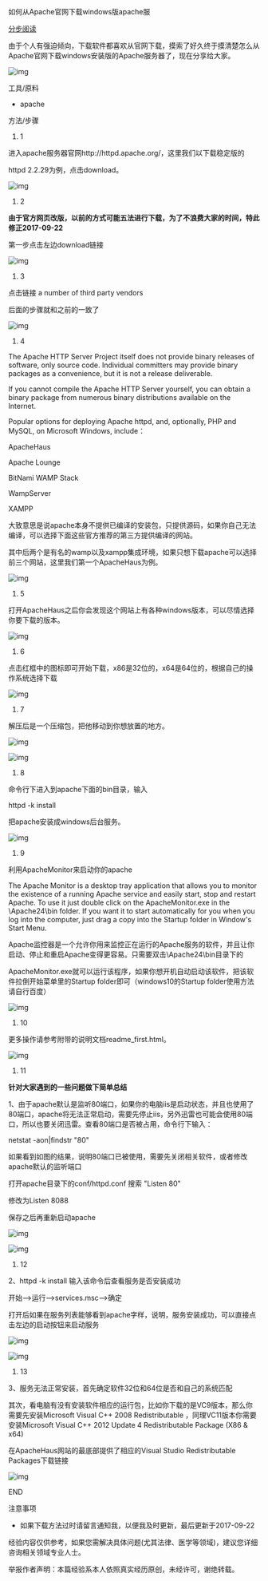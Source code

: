 如何从Apache官网下载windows版apache服

[分步阅读](http://jingyan.baidu.com/album/29697b912f6539ab20de3cf8.html)

由于个人有强迫倾向，下载软件都喜欢从官网下载，摸索了好久终于摸清楚怎么从Apache官网下载windows安装版的Apache服务器了，现在分享给大家。

![img](D:\work\notbook\xinsixiangyi7@163.com\672b5a5167bb49d2886c03fddca36c27\f82065fb7219.png)

工具/原料

- apache

方法/步骤

1. 1

进入apache服务器官网http://httpd.apache.org/，这里我们以下载稳定版的

httpd 2.2.29为例，点击download。

![img](D:\work\notbook\xinsixiangyi7@163.com\e9fe33639d254c52aab376deefa8550a\83aee9d76d19.png)

1. 2

**由于官方网页改版，以前的方式可能五法进行下载，为了不浪费大家的时间，特此修正2017-09-22**

第一步点击左边download链接

![img](D:\work\notbook\xinsixiangyi7@163.com\a6217d0de2ce4ccbb64c8112091d32ae\935652bb741e.png)

1. 3

点击链接 a number of third party vendors

后面的步骤就和之前的一致了

![img](D:\work\notbook\xinsixiangyi7@163.com\2b3353be5f6b4a33a002875473528c51\056105a36e1e.png)

1. 4

The Apache HTTP Server Project itself does not provide binary releases of software, only source code. Individual committers may provide binary packages as a convenience, but it is not a release deliverable.

If you cannot compile the Apache HTTP Server yourself, you can obtain a binary package from numerous binary distributions available on the Internet.

Popular options for deploying Apache httpd, and, optionally, PHP and MySQL, on Microsoft Windows, include：

ApacheHaus

Apache Lounge

BitNami WAMP Stack

WampServer

XAMPP

大致意思是说apache本身不提供已编译的安装包，只提供源码，如果你自己无法编译，可以选择下面这些官方推荐的第三方提供编译的网站。

其中后两个是有名的wamp以及xampp集成环境，如果只想下载apache可以选择前三个网站，这里我们第一个ApacheHaus为例。

![img](D:\work\notbook\xinsixiangyi7@163.com\f7aa91f94a93410aac46f97ee6fd6658\00fc76f79719.png)

1. 5

打开ApacheHaus之后你会发现这个网站上有各种windows版本，可以尽情选择你要下载的版本。

![img](D:\work\notbook\xinsixiangyi7@163.com\6aa4ead03e634dba889961882e80f62a\cd8921c58f19.png)

1. 6

点击红框中的图标即可开始下载，x86是32位的，x64是64位的，根据自己的操作系统选择下载

![img](D:\work\notbook\xinsixiangyi7@163.com\8bb9751826c14ac2b536573400bcc12a\450789018919.png)

1. 7

解压后是一个压缩包，把他移动到你想放置的地方。

![img](D:\work\notbook\xinsixiangyi7@163.com\ba3314aa842c49a7ba774da8fd579a84\d5413b8c8419.png)

![img](D:\work\notbook\xinsixiangyi7@163.com\fb3db94352a24fbbb88111e613fa506b\94fc518c8019.png)

1. 8

命令行下进入到apache下面的bin目录，输入

httpd -k install

把apache安装成windows后台服务。

![img](D:\work\notbook\xinsixiangyi7@163.com\a61a7a05053a408680a800b1c6572f4b\8a775cddfc19.png)

1. 9

利用ApacheMonitor来启动你的apache

The Apache Monitor is a desktop tray application that allows you to monitor the existence of a running Apache service and easily start, stop and restart Apache. To use it just double click on the ApacheMonitor.exe in the \Apache24\bin folder. If you want it to start automatically for you when you log into the computer, just drag a copy into the Startup folder in Window's Start Menu.

Apache监控器是一个允许你用来监控正在运行的Apache服务的软件，并且让你启动、停止和重启Apache变得更容易。只需要双击\Apache24\bin目录下的

ApacheMonitor.exe就可以运行该程序，如果你想开机自动启动该软件，把该软件拉倒开始菜单里的Startup folder即可（windows10的Startup folder使用方法请自行百度）

![img](D:\work\notbook\xinsixiangyi7@163.com\efa740a82a624ec5ac9b66a593c2f4e4\e7ef2906f919.png)

1. 10

更多操作请参考附带的说明文档readme_first.html。

![img](D:\work\notbook\xinsixiangyi7@163.com\7d3aeb6267d14ed8b040e1c81453a604\b6f39087f219.png)

1. 11

**针对大家遇到的一些问题做下简单总结**

1、由于apache默认是监听80端口，如果你的电脑iis是启动状态，并且也使用了80端口，apache将无法正常启动，需要先停止iis，另外迅雷也可能会使用80端口，所以也要关闭迅雷。查看80端口是否被占用，命令行下输入：

netstat -aon|findstr "80"

如果看到如图的结果，说明80端口已被使用，需要先关闭相关软件，或者修改apache默认的监听端口

打开apache目录下的conf/httpd.conf  搜索  "Listen 80"

修改为Listen 8088

保存之后再重新启动apache

![img](D:\work\notbook\xinsixiangyi7@163.com\82e8cca9192843b7a4cf1b5dbf0ff31b\a010bd33c219.png)

![img](D:\work\notbook\xinsixiangyi7@163.com\342f8ceefece43a3b41686396dbf4ef8\8689a0463b1e.png)

1. 12

2、httpd -k install 输入该命令后查看服务是否安装成功

开始-->运行-->services.msc-->确定

打开后如果在服务列表能够看到apache字样，说明，服务安装成功，可以直接点击左边的启动按钮来启动服务

![img](D:\work\notbook\xinsixiangyi7@163.com\8cbb839470a64a00b9ded6a7509869ac\3c4132ba321e.png)

![img](D:\work\notbook\xinsixiangyi7@163.com\fb216359ac094459a1ccde7236015808\3bef344f1e1e.png)

1. 13

3、服务无法正常安装，首先确定软件32位和64位是否和自己的系统匹配

其次，看电脑有没有安装软件相应的运行包，比如你下载的是VC9版本，那么你需要先安装Microsoft Visual C++ 2008 Redistributable ，同理VC11版本你需要安装Microsoft Visual C++ 2012 Update 4 Redistributable Package (X86 & x64)

在ApacheHaus网站的最底部提供了相应的Visual Studio Redistributable Packages下载链接

![img](D:\work\notbook\xinsixiangyi7@163.com\1587c6051911448a92863157008e035e\dfb2dd19171e.png)

END

注意事项

- 如果下载方法过时请留言通知我，以便我及时更新，最后更新于2017-09-22

经验内容仅供参考，如果您需解决具体问题(尤其法律、医学等领域)，建议您详细咨询相关领域专业人士。

举报作者声明：本篇经验系本人依照真实经历原创，未经许可，谢绝转载。